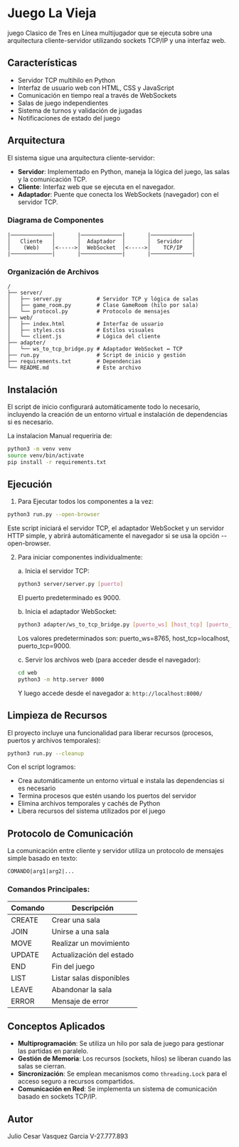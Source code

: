 # Juego La Vieja

juego Clasico de Tres en Línea multijugador que se ejecuta sobre una arquitectura cliente-servidor utilizando sockets TCP/IP y una interfaz web.
## Características

- Servidor TCP multihilo en Python
- Interfaz de usuario web con HTML, CSS y JavaScript
- Comunicación en tiempo real a través de WebSockets
- Salas de juego independientes
- Sistema de turnos y validación de jugadas
- Notificaciones de estado del juego

## Arquitectura

El sistema sigue una arquitectura cliente-servidor:

- **Servidor**: Implementado en Python, maneja la lógica del juego, las salas y la comunicación TCP.
- **Cliente**: Interfaz web que se ejecuta en el navegador.
- **Adaptador**: Puente que conecta los WebSockets (navegador) con el servidor TCP.

### Diagrama de Componentes

```
|─────────────|       |─────────────|       |─────────────|
│   Cliente   │       │  Adaptador  │       │  Servidor   │
│    (Web)    │<----->│  WebSocket  │<----->│    TCP/IP   │
|─────────────|       |─────────────|       |─────────────|
```

### Organización de Archivos

```
/
├── server/
│   ├── server.py           # Servidor TCP y lógica de salas
│   ├── game_room.py        # Clase GameRoom (hilo por sala)
│   └── protocol.py         # Protocolo de mensajes
├── web/
│   ├── index.html          # Interfaz de usuario
│   ├── styles.css          # Estilos visuales
│   └── client.js           # Lógica del cliente
├── adapter/
│   └── ws_to_tcp_bridge.py # Adaptador WebSocket ↔ TCP
├── run.py                  # Script de inicio y gestión
├── requirements.txt        # Dependencias
└── README.md               # Este archivo
```

## Instalación

El script de inicio configurará automáticamente todo lo necesario, incluyendo la creación de un entorno virtual e instalación de dependencias si es necesario.

La instalacion Manual requeriria de:
```bash
python3 -m venv venv
source venv/bin/activate  
pip install -r requirements.txt
```

## Ejecución

1. Para Ejecutar todos los componentes a la vez:
```bash
python3 run.py --open-browser
```
Este script iniciará el servidor TCP, el adaptador WebSocket y un servidor HTTP simple,
y abrirá automáticamente el navegador si se usa la opción --open-browser.

2. Para iniciar componentes individualmente:

   a. Inicia el servidor TCP:
   ```bash
   python3 server/server.py [puerto]
   ```
   El puerto predeterminado es 9000.

   b. Inicia el adaptador WebSocket:
   ```bash
   python3 adapter/ws_to_tcp_bridge.py [puerto_ws] [host_tcp] [puerto_tcp]
   ```
   Los valores predeterminados son: puerto_ws=8765, host_tcp=localhost, puerto_tcp=9000.

   c. Servir los archivos web (para acceder desde el navegador):
   ```bash
   cd web
   python3 -m http.server 8000
   ```
   Y luego accede desde el navegador a: `http://localhost:8000/`

## Limpieza de Recursos

El proyecto incluye una funcionalidad para liberar recursos (procesos, puertos y archivos temporales):

```bash
python3 run.py --cleanup
```

Con el script logramos:
- Crea automáticamente un entorno virtual e instala las dependencias si es necesario
- Termina procesos que estén usando los puertos del servidor
- Elimina archivos temporales y cachés de Python
- Libera recursos del sistema utilizados por el juego

## Protocolo de Comunicación

La comunicación entre cliente y servidor utiliza un protocolo de mensajes simple basado en texto:

```
COMANDO|arg1|arg2|...
```

### Comandos Principales:

| Comando | Descripción              |
|---------|--------------------------|
| CREATE  | Crear una sala           |
| JOIN    | Unirse a una sala        |
| MOVE    | Realizar un movimiento   |
| UPDATE  | Actualización del estado |
| END     | Fin del juego            |
| LIST    | Listar salas disponibles |
| LEAVE   | Abandonar la sala        |
| ERROR   | Mensaje de error         |

## Conceptos Aplicados

- **Multiprogramación**: Se utiliza un hilo por sala de juego para gestionar las partidas en paralelo.
- **Gestión de Memoria**: Los recursos (sockets, hilos) se liberan cuando las salas se cierran.
- **Sincronización**: Se emplean mecanismos como `threading.Lock` para el acceso seguro a recursos compartidos.
- **Comunicación en Red**: Se implementa un sistema de comunicación basado en sockets TCP/IP.

## Autor

Julio Cesar Vasquez Garcia V-27.777.893